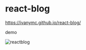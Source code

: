 # react-blog

https://ivanymc.github.io/react-blog/

demo

![reactblog](https://user-images.githubusercontent.com/64588529/177171682-8d35ca04-1d16-4ec5-85e6-0e80a36709d4.gif)
